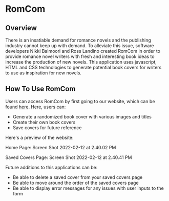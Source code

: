 # RomCom

## Overview

There is an insatiable demand for romance novels and the publishing industry cannot keep up with demand. To alleviate this issue, software developers Nikki Balmoori and Ross Landino created RomCom in order to provide romance novel writers with fresh and interesting book ideas to increase the production of new novels.  This application uses javascript, HTML and CSS technologies to generate potential book covers for writers to use as inspiration for new novels.

## How To Use RomCom

Users can access RomCom by first going to our website, which can be found [here](https://nbalmoori.github.io/romcom/).  Here, users can:
- Generate a randomized book cover with various images and titles
- Create their own book covers
- Save covers for future reference

Here's a preview of the website:

Home Page:
Screen Shot 2022-02-12 at 2.40.02 PM

Saved Covers Page:
Screen Shot 2022-02-12 at 2.40.41 PM


Future additions to this applications can be:
- Be able to delete a saved cover from your saved covers page
- Be able to move around the order of the saved covers page
- Be able to display error messages for any issues with user inputs to the form
